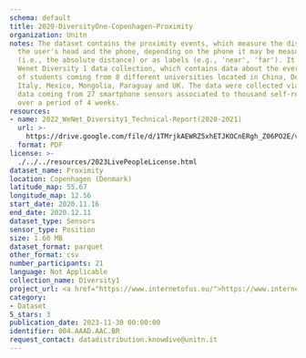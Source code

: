 ```yaml
---
schema: default
title: 2020-DiversityOne-Copenhagen-Proximity
organization: Unitn
notes: The dataset contains the proximity events, which measure the distance between
  the user's head and the phone, depending on the phone it may be measured in centimeters
  (i.e., the absolute distance) or as labels (e.g., 'near', 'far'). It is part of
  Wenet Diversity 1 data collection, which contains data about the everyday life activities
  of students coming from 8 different universities located in China, Denmark, India,
  Italy, Mexico, Mongolia, Paraguay and UK. The data were collected via questionnaires,
  data coming from 27 smartphone sensors associated to thousand self-reported annotations
  over a period of 4 weeks.
resources:
- name: 2022_WeNet_Diversity1_Technical-Report(2020-2021)
  url: >-
    https://drive.google.com/file/d/1TMrjkAEWRZ5xhETJKOCnERgh_Z06PO2E/view?usp=drive_link
  format: PDF
license: >-
  ./../../resources/2023LivePeopleLicense.html
dataset_name: Proximity
location: Copenhagen (Denmark)
latitude_map: 55.67
longitude_map: 12.56
start_date: 2020.11.16
end_date: 2020.12.11
dataset_type: Sensors
sensor_type: Position
size: 1.60 MB
dataset_format: parquet
other_format: csv
number_participants: 21
language: Not Applicable
collection_name: Diversity1
project_url: <a href="https://www.internetofus.eu/">https://www.internetofus.eu/</a>
category:
- Dataset
5_stars: 3
publication_date: 2023-11-30 00:00:00
identifier: 004.AAAD.AAC.BR
request_contact: datadistribution.knowdive@unitn.it
---
```

